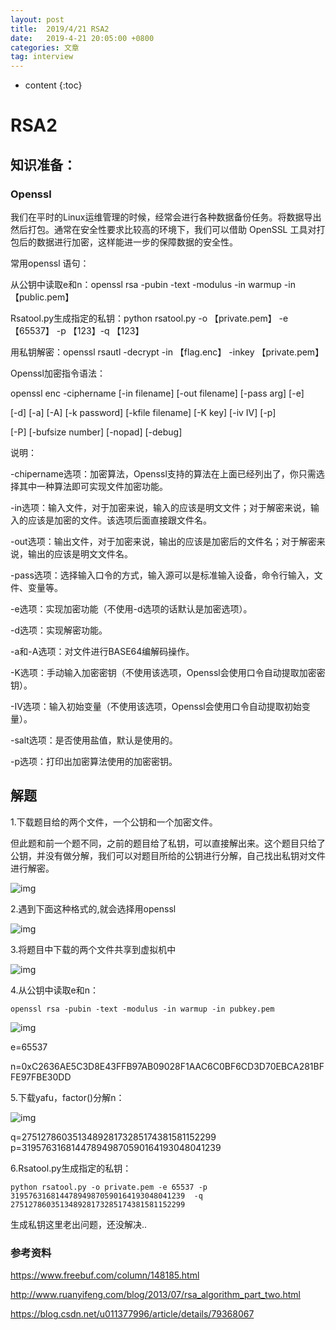 ```yaml
---
layout: post
title:  2019/4/21 RSA2
date:   2019-4-21 20:05:00 +0800
categories: 文章
tag: interview
---
```


* content
{:toc}
# RSA2

## 知识准备：

### Openssl

我们在平时的Linux运维管理的时候，经常会进行各种数据备份任务。将数据导出然后打包。通常在安全性要求比较高的环境下，我们可以借助 OpenSSL 工具对打包后的数据进行加密，这样能进一步的保障数据的安全性。

常用openssl 语句： 

从公钥中读取e和n：openssl rsa -pubin -text -modulus -in warmup -in 【public.pem】 

Rsatool.py生成指定的私钥：python rsatool.py -o 【private.pem】 -e 【65537】 -p 【123】-q 【123】 

用私钥解密：openssl rsautl -decrypt -in 【flag.enc】 -inkey 【private.pem】

Openssl加密指令语法：

openssl enc -ciphername [-in filename] [-out filename] [-pass arg] [-e]

[-d] [-a] [-A] [-k password] [-kfile filename] [-K key] [-iv IV] [-p]

[-P] [-bufsize number] [-nopad] [-debug]

说明：

-chipername选项：加密算法，Openssl支持的算法在上面已经列出了，你只需选择其中一种算法即可实现文件加密功能。

-in选项：输入文件，对于加密来说，输入的应该是明文文件；对于解密来说，输入的应该是加密的文件。该选项后面直接跟文件名。

-out选项：输出文件，对于加密来说，输出的应该是加密后的文件名；对于解密来说，输出的应该是明文文件名。

-pass选项：选择输入口令的方式，输入源可以是标准输入设备，命令行输入，文件、变量等。

-e选项：实现加密功能（不使用-d选项的话默认是加密选项）。

-d选项：实现解密功能。

-a和-A选项：对文件进行BASE64编解码操作。

-K选项：手动输入加密密钥（不使用该选项，Openssl会使用口令自动提取加密密钥）。

-IV选项：输入初始变量（不使用该选项，Openssl会使用口令自动提取初始变量）。

-salt选项：是否使用盐值，默认是使用的。

-p选项：打印出加密算法使用的加密密钥。

## 解题

1.下载题目给的两个文件，一个公钥和一个加密文件。

但此题和前一个题不同，之前的题目给了私钥，可以直接解出来。这个题目只给了公钥，并没有做分解，我们可以对题目所给的公钥进行分解，自己找出私钥对文件进行解密。

![img](https://wx4.sinaimg.cn/mw1024/0066mMjily1g2adrzr4dmj30gm09jt8p.jpg)

2.遇到下面这种格式的,就会选择用openssl

![img](https://wx3.sinaimg.cn/mw1024/0066mMjily1g2ado6a1ehj30ei02ijra.jpg)

3.将题目中下载的两个文件共享到虚拟机中

![img](https://wx2.sinaimg.cn/mw1024/0066mMjily1g2ado6awqgj30fs04z0t4.jpg)

4.从公钥中读取e和n：

~~~
openssl rsa -pubin -text -modulus -in warmup -in pubkey.pem
~~~

![img](https://wx4.sinaimg.cn/mw1024/0066mMjily1g2ado6bsxyj30kc06oaaz.jpg)

e=65537

n=0xC2636AE5C3D8E43FFB97AB09028F1AAC6C0BF6CD3D70EBCA281BFFE97FBE30DD

5.下载yafu，factor()分解n：

![img](https://wx4.sinaimg.cn/mw1024/0066mMjily1g2ado68ba0j30hn01rglf.jpg)

q=275127860351348928173285174381581152299 p=319576316814478949870590164193048041239

6.Rsatool.py生成指定的私钥：

~~~
python rsatool.py -o private.pem -e 65537 -p 319576316814478949870590164193048041239  -q 275127860351348928173285174381581152299 
~~~

生成私钥这里老出问题，还没解决..

### 参考资料

https://www.freebuf.com/column/148185.html

http://www.ruanyifeng.com/blog/2013/07/rsa_algorithm_part_two.html

https://blog.csdn.net/u011377996/article/details/79368067